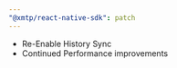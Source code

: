 ```yaml
---
"@xmtp/react-native-sdk": patch
---
```


- Re-Enable History Sync
- Continued Performance improvements

